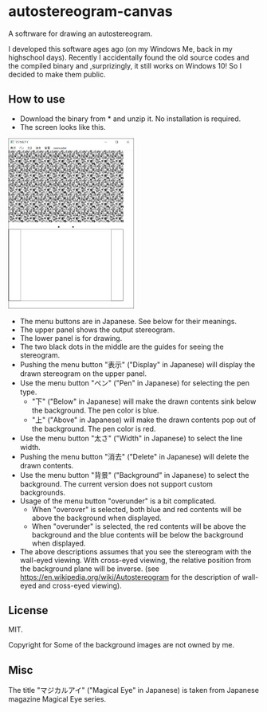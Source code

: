 # autostereogram-canvas

A softrware for drawing an autostereogram.

I developed this software ages ago (on my Windows Me, back in my highschool days). Recently I accidentally found the old source codes and the compiled binary and ,surprizingly, it still works on Windows 10! So I decided to make them public.

## How to use
- Download the binary from * and unzip it. No installation is required.
- The screen looks like this.

<img src="./Screen.png" width="50%" />

  - The menu buttons are in Japanese. See below for their meanings.
  - The upper panel shows the output stereogram.
  - The lower panel is for drawing.
  - The two black dots in the middle are the guides for seeing the stereogram.
- Pushing the menu button "表示" ("Display" in Japanese) will display the drawn stereogram on the upper panel.
- Use the menu button "ペン" ("Pen" in Japanese) for selecting the pen type.
  - "下" ("Below" in Japanese) will make the drawn contents sink below the background. The pen color is blue.
  - "上" ("Above" in Japanese) will make the drawn contents pop out of the background. The pen color is red.
- Use the menu button "太さ" ("Width" in Japanese) to select the line width.
- Pushing the menu button "消去" ("Delete" in Japanese) will delete the drawn contents.
- Use the menu button "背景" ("Background" in Japanese) to select the background. The current version does not support custom backgrounds.
- Usage of the menu button "overunder" is a bit complicated.
	- When "overover" is selected, both blue and red contents will be above the background when displayed.
	- When "overunder" is selected, the red contents will be above the background and the blue contents will be below the background when displayed.
- The above descriptions assumes that you see the stereogram with the wall-eyed viewing. With cross-eyed viewing, the relative position from the background plane will be inverse. (see https://en.wikipedia.org/wiki/Autostereogram for the description of wall-eyed and cross-eyed viewing).
## License
MIT.

Copyright for Some of the background images are not owned by me.

## Misc
The title "マジカルアイ" ("Magical Eye" in Japanese) is taken from Japanese magazine Magical Eye series.
